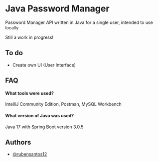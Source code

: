 # Java Password Manager

Password Manager API written in Java for a single user, intended to use locally

Still a work in progress!

## To do

- Create own UI (User Interface)

## FAQ

#### What tools were used?

IntelliJ Community Edition, Postman, MySQL Workbench

#### What version of Java was used?

Java 17 with Spring Boot version 3.0.5

## Authors

- [@rubensantos12](https://github.com/rubensantos12)

